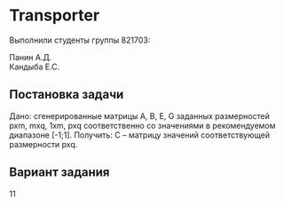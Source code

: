 # Transporter
Выполнили студенты группы 821703:

Панин А.Д.\
Кандыба Е.С.

## Постановка задачи
Дано: сгенерированные матрицы A, B, E, G заданных размерностей pxm, mxq, 1xm, 
pxq соответственно со значениями в рекомендуемом диапазоне [-1;1]. 
Получить: C – матрицу значений соответствующей размерности pxq. 

## Вариант задания 
11 
